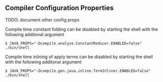 ## Compiler Configuration Properties

TODO: document other config props

Compile time constant folding can be disabled by starting the shell with the following
additonal argument

    $ JAVA_PROPS="-Dcompile.analyze.ConstantReducer.ENABLED=false" ./bin/shell

Compile time inlining of apply terms can be disabled by starting the shell with the following
additonal argument

    $ JAVA_PROPS="-Dcompile.gen.java.inline.TermInliner.ENABLED=false" ./bin/shell

